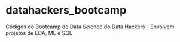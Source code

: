 # datahackers_bootcamp
Códigos do Bootcamp de Data Science do Data Hackers - Envolvem projetos de EDA, ML e SQL
